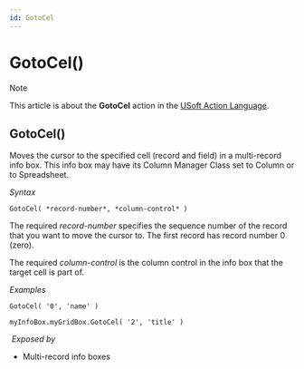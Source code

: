 ```yaml
---
id: GotoCel
---
```


# GotoCel()



> [!NOTE]
> This article is about the **GotoCel** action in the [USoft Action Language](/docs/Task_flow/Action_Language_reference/USoft_Action_Language.md).

## **GotoCel()**

Moves the cursor to the specified cell (record and field) in a multi-record info box. This info box may have its Column Manager Class set to Column or to Spreadsheet.

*Syntax*

```
GotoCel( *record-number*, *column-control* )
```

The required *record-number* specifies the sequence number of the record that you want to move the cursor to. The first record has record number 0 (zero).

The required *column-control* is the column control in the info box that the target cell is part of.

*Examples*

```
GotoCel( '0', 'name' )
```

```
myInfoBox.myGridBox.GotoCel( '2', 'title' )
```

 *Exposed by*

- Multi-record info boxes